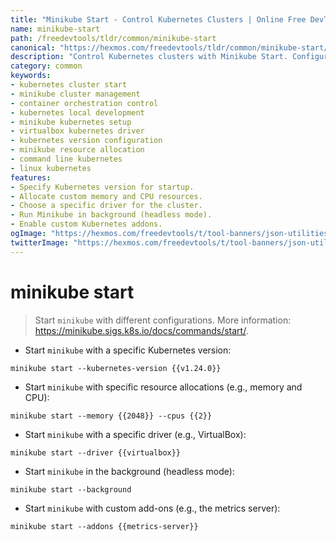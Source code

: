 ```yaml
---
title: "Minikube Start - Control Kubernetes Clusters | Online Free DevTools by Hexmos"
name: minikube-start
path: /freedevtools/tldr/common/minikube-start
canonical: "https://hexmos.com/freedevtools/tldr/common/minikube-start/"
description: "Control Kubernetes clusters with Minikube Start. Configure versions, resources, and drivers for local development. Free online tool, no registration required."
category: common
keywords:
- kubernetes cluster start
- minikube cluster management
- container orchestration control
- kubernetes local development
- minikube kubernetes setup
- virtualbox kubernetes driver
- kubernetes version configuration
- minikube resource allocation
- command line kubernetes
- linux kubernetes
features:
- Specify Kubernetes version for startup.
- Allocate custom memory and CPU resources.
- Choose a specific driver for the cluster.
- Run Minikube in background (headless mode).
- Enable custom Kubernetes addons.
ogImage: "https://hexmos.com/freedevtools/t/tool-banners/json-utilities-banner.png"
twitterImage: "https://hexmos.com/freedevtools/t/tool-banners/json-utilities-banner.png"
---
```


# minikube start

> Start `minikube` with different configurations.
> More information: <https://minikube.sigs.k8s.io/docs/commands/start/>.

- Start `minikube` with a specific Kubernetes version:

`minikube start --kubernetes-version {{v1.24.0}}`

- Start `minikube` with specific resource allocations (e.g., memory and CPU):

`minikube start --memory {{2048}} --cpus {{2}}`

- Start `minikube` with a specific driver (e.g., VirtualBox):

`minikube start --driver {{virtualbox}}`

- Start `minikube` in the background (headless mode):

`minikube start --background`

- Start `minikube` with custom add-ons (e.g., the metrics server):

`minikube start --addons {{metrics-server}}`
